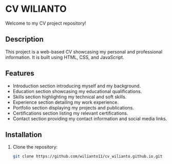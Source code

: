 # CV WILIANTO

Welcome to my CV project repository!

## Description

This project is a web-based CV showcasing my personal and professional information. It is built using HTML, CSS, and JavaScript.

## Features

- Introduction section introducing myself and my background.
- Education section showcasing my educational qualifications.
- Skills section highlighting my technical and soft skills.
- Experience section detailing my work experience.
- Portfolio section displaying my projects and publications.
- Certifications section listing my relevant certifications.
- Contact section providing my contact information and social media links.

## Installation

1. Clone the repository:

   ```bash
   git clone https://github.com/wilianto11/cv_wilianto.github.io.git
